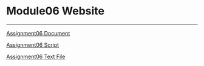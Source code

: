 # Module06 Website
---

[Assignment06 Document](https://github.com/klm900/IntroToProg-Python-Mod06/blob/main/Assignment06_KLM.pdf)

[Assignment06 Script](https://github.com/klm900/IntroToProg-Python-Mod06/blob/main/Assignment06.py)

[Assignment06 Text File](https://github.com/klm900/IntroToProg-Python-Mod06/blob/main/ToDoFile.txt)
